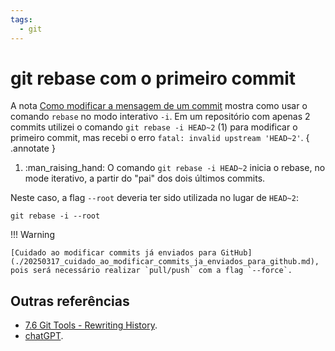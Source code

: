 ```yaml
---
tags:
  - git
---
```

# git rebase com o primeiro commit

A nota [Como modificar a mensagem de um commit](./20250314_como_modificar_mensagem_commit.md) mostra como usar o comando `rebase` no modo interativo `-i`.
Em um repositório com apenas 2 commits utilizei o comando `git rebase -i HEAD~2` (1) para modificar o primeiro commit, mas recebi o erro `fatal: invalid upstream 'HEAD~2'`.
{ .annotate }

1.  :man_raising_hand: O comando `git rebase -i HEAD~2` inicia o rebase, no mode iterativo, a partir do "pai" dos dois últimos commits.

Neste caso, a flag `--root` deveria ter sido utilizada no lugar de `HEAD~2`:

```
git rebase -i --root
```

!!! Warning

    [Cuidado ao modificar commits já enviados para GitHub](./20250317_cuidado_ao_modificar_commits_ja_enviados_para_github.md), pois será necessário realizar `pull/push` com a flag `--force`.

## Outras referências

- [7.6 Git Tools - Rewriting History](https://git-scm.com/book/en/v2/Git-Tools-Rewriting-History).
- [chatGPT](https://chatgpt.com/c/67d5ed24-7a94-8003-b360-b11219c99a64).
